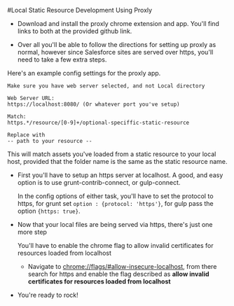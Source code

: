 #Local Static Resource Development Using Proxly

 * Download and install the proxly chrome extension and app. You'll find links to both at the provided github link.

 * Over all you'll be able to follow the directions for setting up proxly as normal, however since Salesforce sites are served over https, you'll need to take a few extra steps.

Here's an example config settings for the proxly app.

```
Make sure you have web server selected, and not Local directory

Web Server URL:
https://localhost:8080/ (Or whatever port you've setup)

Match:
https.*/resource/[0-9]+/optional-speciffic-static-resource

Replace with
-- path to your resource --
```

This will match assets you've loaded from a static resource to your local host, provided that the folder name is the same as the static resource name.

* First you'll have to setup an https server at localhost. A good, and easy option is to use grunt-contrib-connect, or gulp-connect.

	In the config options of either task, you'll have to set the protocol to https, for grunt set `option : {protocol: 'https'}`, for gulp pass the option `{https: true}`.

* Now that your local files are being served via https, there's just one more step

	You'll have to enable the chrome flag to allow invalid certificates for resources loaded from localhost

	* Navigate to <chrome://flags/#allow-insecure-localhost>, from there search for https and enable the flag described as **allow invalid certificates for resources loaded from localhost**

* You're ready to rock!